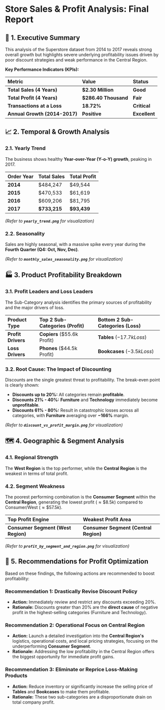 # Store Sales & Profit Analysis: Final Report
## 📌 1. Executive Summary

This analysis of the Superstore dataset from 2014 to 2017 reveals strong overall growth but highlights severe underlying profitability issues driven by poor discount strategies and weak performance in the Central Region.

**Key Performance Indicators (KPIs):**

| Metric | Value | Status |
| :--- | :--- | :--- |
| **Total Sales (4 Years)** | **$2.30 Million** | **Good** |
| **Total Profit (4 Years)** | **$286.40 Thousand** | **Fair** |
| **Transactions at a Loss** | **$18.72\%$** | **Critical** |
| **Annual Growth (2014-2017)**| **Positive** | **Excellent** |

## 📈 2. Temporal & Growth Analysis

### 2.1. Yearly Trend
The business shows healthy **Year-over-Year (Y-o-Y) growth**, peaking in 2017.

| Order Year | Total Sales | Total Profit |
| :--- | :--- | :--- |
| **2014** | $484,247 | $49,544 |
| **2015** | $470,533 | $61,619 |
| **2016** | $609,206 | $81,795 |
| **2017** | **$733,215** | **$93,439** |

_(Refer to **`yearly_trend.png`** for visualization)_

### 2.2. Seasonality
Sales are highly seasonal, with a massive spike every year during the **Fourth Quarter (Q4: Oct, Nov, Dec)**.

_(Refer to **`monthly_sales_seasonality.png`** for visualization)_

## 🏭 3. Product Profitability Breakdown

### 3.1. Profit Leaders and Loss Leaders

The Sub-Category analysis identifies the primary sources of profitability and the major drivers of loss.

| Product Type | Top 2 Sub-Categories (Profit) | Bottom 2 Sub-Categories (Loss) |
| :--- | :--- | :--- |
| **Profit Drivers** | **Copiers** ($55.6k Profit) | **Tables** ($-17.7k Loss$) |
| **Loss Drivers** | **Phones** ($44.5k Profit) | **Bookcases** ($-3.5k Loss$) |

### 3.2. Root Cause: The Impact of Discounting

Discounts are the single greatest threat to profitability. The break-even point is clearly shown:

* **Discounts up to $20\%$:** All categories remain **profitable**.
* **Discounts $21\%$ - $40\%$:** **Furniture** and **Technology** immediately become **unprofitable**.
* **Discounts $61\%$ - $80\%$:** Result in catastrophic losses across all categories, with **Furniture** averaging over **$-166\%$** margin.

_(Refer to **`discount_vs_profit_margin.png`** for visualization)_

## 🗺️ 4. Geographic & Segment Analysis

### 4.1. Regional Strength
The **West Region** is the top performer, while the **Central Region** is the weakest in terms of total profit.

### 4.2. Segment Weakness
The poorest performing combination is the **Consumer Segment** within the **Central Region**, generating the lowest profit ($\approx \$8.5k$) compared to Consumer/West ($\approx \$57.5k$).

| Top Profit Engine | Weakest Profit Area |
| :--- | :--- |
| **Consumer Segment (West Region)** | **Consumer Segment (Central Region)** |

_(Refer to **`profit_by_segment_and_region.png`** for visualization)_


## 🎯 5. Recommendations for Profit Optimization

Based on these findings, the following actions are recommended to boost profitability:

### **Recommendation 1: Drastically Revise Discount Policy**
* **Action:** Immediately review and restrict any discounts exceeding $20\%$.
* **Rationale:** Discounts greater than $20\%$ are the **direct cause** of negative profit in the highest-selling categories (Furniture and Technology).

### **Recommendation 2: Operational Focus on Central Region**
* **Action:** Launch a detailed investigation into the **Central Region's** logistics, operational costs, and local pricing strategies, focusing on the underperforming **Consumer Segment**.
* **Rationale:** Addressing the low profitability in the Central Region offers the biggest opportunity for immediate profit gains.

### **Recommendation 3: Eliminate or Reprice Loss-Making Products**
* **Action:** Reduce inventory or significantly increase the selling price of **Tables** and **Bookcases** to make them profitable.
* **Rationale:** These two sub-categories are a disproportionate drain on total company profit.

